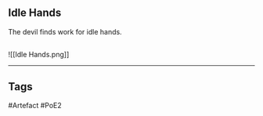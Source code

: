 ## Idle Hands
The devil finds work for idle hands.
##
![[Idle Hands.png]]

---
## Tags
#Artefact
#PoE2